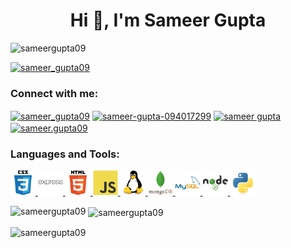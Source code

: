 <h1 align="center">Hi 👋, I'm Sameer Gupta</h1>


<p align="left"> <img src="https://komarev.com/ghpvc/?username=sameergupta09&label=Profile%20views&color=0e75b6&style=flat" alt="sameergupta09" /> </p>


<p align="left"> <a href="https://twitter.com/sameer_gupta09" target="blank"><img src="https://img.shields.io/twitter/follow/sameer_gupta09?logo=twitter&style=for-the-badge" alt="sameer_gupta09" /></a> </p>


<h3 align="left">Connect with me:</h3>
<p align="left">
<a href="https://twitter.com/sameer_gupta09" target="blank"><img align="center" src="https://raw.githubusercontent.com/rahuldkjain/github-profile-readme-generator/master/src/images/icons/Social/twitter.svg" alt="sameer_gupta09" height="30" width="40" /></a>
<a href="https://linkedin.com/in/sameer-gupta-094017299" target="blank"><img align="center" src="https://raw.githubusercontent.com/rahuldkjain/github-profile-readme-generator/master/src/images/icons/Social/linked-in-alt.svg" alt="sameer-gupta-094017299" height="30" width="40" /></a>
<a href="https://fb.com/sameer gupta" target="blank"><img align="center" src="https://raw.githubusercontent.com/rahuldkjain/github-profile-readme-generator/master/src/images/icons/Social/facebook.svg" alt="sameer gupta" height="30" width="40" /></a>
<a href="https://instagram.com/sameer.gupta09" target="blank"><img align="center" src="https://raw.githubusercontent.com/rahuldkjain/github-profile-readme-generator/master/src/images/icons/Social/instagram.svg" alt="sameer.gupta09" height="30" width="40" /></a>
</p>

<h3 align="left">Languages and Tools:</h3>
<p align="left"> <a href="https://www.w3schools.com/css/" target="_blank" rel="noreferrer"> <img src="https://raw.githubusercontent.com/devicons/devicon/master/icons/css3/css3-original-wordmark.svg" alt="css3" width="40" height="40"/> </a> <a href="https://expressjs.com" target="_blank" rel="noreferrer"> <img src="https://raw.githubusercontent.com/devicons/devicon/master/icons/express/express-original-wordmark.svg" alt="express" width="40" height="40"/> </a> <a href="https://www.w3.org/html/" target="_blank" rel="noreferrer"> <img src="https://raw.githubusercontent.com/devicons/devicon/master/icons/html5/html5-original-wordmark.svg" alt="html5" width="40" height="40"/> </a> <a href="https://developer.mozilla.org/en-US/docs/Web/JavaScript" target="_blank" rel="noreferrer"> <img src="https://raw.githubusercontent.com/devicons/devicon/master/icons/javascript/javascript-original.svg" alt="javascript" width="40" height="40"/> </a> <a href="https://www.linux.org/" target="_blank" rel="noreferrer"> <img src="https://raw.githubusercontent.com/devicons/devicon/master/icons/linux/linux-original.svg" alt="linux" width="40" height="40"/> </a> <a href="https://www.mongodb.com/" target="_blank" rel="noreferrer"> <img src="https://raw.githubusercontent.com/devicons/devicon/master/icons/mongodb/mongodb-original-wordmark.svg" alt="mongodb" width="40" height="40"/> </a> <a href="https://www.mysql.com/" target="_blank" rel="noreferrer"> <img src="https://raw.githubusercontent.com/devicons/devicon/master/icons/mysql/mysql-original-wordmark.svg" alt="mysql" width="40" height="40"/> </a> <a href="https://nodejs.org" target="_blank" rel="noreferrer"> <img src="https://raw.githubusercontent.com/devicons/devicon/master/icons/nodejs/nodejs-original-wordmark.svg" alt="nodejs" width="40" height="40"/> </a> <a href="https://www.python.org" target="_blank" rel="noreferrer"> <img src="https://raw.githubusercontent.com/devicons/devicon/master/icons/python/python-original.svg" alt="python" width="40" height="40"/> </a> </p>

<p><img align="left" src="https://github-readme-stats.vercel.app/api/top-langs?username=sameergupta09&show_icons=true&locale=en&layout=compact" alt="sameergupta09" /></p>

<p>&nbsp;<img align="center" src="https://github-readme-stats.vercel.app/api?username=sameergupta09&show_icons=true&locale=en" alt="sameergupta09" /></p>

<p><img align="center" src="https://github-readme-streak-stats.herokuapp.com/?user=sameergupta09&" alt="sameergupta09" /></p>
